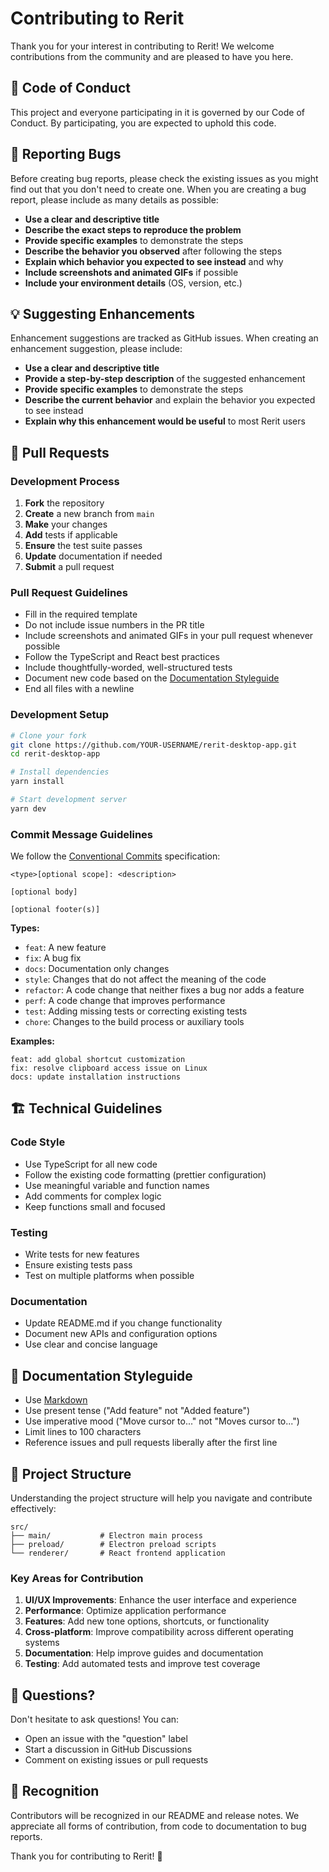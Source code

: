 # Contributing to Rerit

Thank you for your interest in contributing to Rerit! We welcome contributions from the community and are pleased to have you here.

## 🤝 Code of Conduct

This project and everyone participating in it is governed by our Code of Conduct. By participating, you are expected to uphold this code.

## 🐛 Reporting Bugs

Before creating bug reports, please check the existing issues as you might find out that you don't need to create one. When you are creating a bug report, please include as many details as possible:

- **Use a clear and descriptive title**
- **Describe the exact steps to reproduce the problem**
- **Provide specific examples** to demonstrate the steps
- **Describe the behavior you observed** after following the steps
- **Explain which behavior you expected to see instead** and why
- **Include screenshots and animated GIFs** if possible
- **Include your environment details** (OS, version, etc.)

## 💡 Suggesting Enhancements

Enhancement suggestions are tracked as GitHub issues. When creating an enhancement suggestion, please include:

- **Use a clear and descriptive title**
- **Provide a step-by-step description** of the suggested enhancement
- **Provide specific examples** to demonstrate the steps
- **Describe the current behavior** and explain the behavior you expected to see instead
- **Explain why this enhancement would be useful** to most Rerit users

## 🚀 Pull Requests

### Development Process

1. **Fork** the repository
2. **Create** a new branch from `main`
3. **Make** your changes
4. **Add** tests if applicable
5. **Ensure** the test suite passes
6. **Update** documentation if needed
7. **Submit** a pull request

### Pull Request Guidelines

- Fill in the required template
- Do not include issue numbers in the PR title
- Include screenshots and animated GIFs in your pull request whenever possible
- Follow the TypeScript and React best practices
- Include thoughtfully-worded, well-structured tests
- Document new code based on the [Documentation Styleguide](#documentation-styleguide)
- End all files with a newline

### Development Setup

```bash
# Clone your fork
git clone https://github.com/YOUR-USERNAME/rerit-desktop-app.git
cd rerit-desktop-app

# Install dependencies
yarn install

# Start development server
yarn dev
```

### Commit Message Guidelines

We follow the [Conventional Commits](https://www.conventionalcommits.org/) specification:

```
<type>[optional scope]: <description>

[optional body]

[optional footer(s)]
```

**Types:**
- `feat`: A new feature
- `fix`: A bug fix
- `docs`: Documentation only changes
- `style`: Changes that do not affect the meaning of the code
- `refactor`: A code change that neither fixes a bug nor adds a feature
- `perf`: A code change that improves performance
- `test`: Adding missing tests or correcting existing tests
- `chore`: Changes to the build process or auxiliary tools

**Examples:**
```
feat: add global shortcut customization
fix: resolve clipboard access issue on Linux
docs: update installation instructions
```

## 🏗️ Technical Guidelines

### Code Style

- Use TypeScript for all new code
- Follow the existing code formatting (prettier configuration)
- Use meaningful variable and function names
- Add comments for complex logic
- Keep functions small and focused

### Testing

- Write tests for new features
- Ensure existing tests pass
- Test on multiple platforms when possible

### Documentation

- Update README.md if you change functionality
- Document new APIs and configuration options
- Use clear and concise language

## 📝 Documentation Styleguide

- Use [Markdown](https://guides.github.com/features/mastering-markdown/)
- Use present tense ("Add feature" not "Added feature")
- Use imperative mood ("Move cursor to..." not "Moves cursor to...")
- Limit lines to 100 characters
- Reference issues and pull requests liberally after the first line

## 🎯 Project Structure

Understanding the project structure will help you navigate and contribute effectively:

```
src/
├── main/           # Electron main process
├── preload/        # Electron preload scripts  
└── renderer/       # React frontend application
```

### Key Areas for Contribution

1. **UI/UX Improvements**: Enhance the user interface and experience
2. **Performance**: Optimize application performance
3. **Features**: Add new tone options, shortcuts, or functionality
4. **Cross-platform**: Improve compatibility across different operating systems
5. **Documentation**: Help improve guides and documentation
6. **Testing**: Add automated tests and improve test coverage

## 🤔 Questions?

Don't hesitate to ask questions! You can:

- Open an issue with the "question" label
- Start a discussion in GitHub Discussions
- Comment on existing issues or pull requests

## 🙏 Recognition

Contributors will be recognized in our README and release notes. We appreciate all forms of contribution, from code to documentation to bug reports.

Thank you for contributing to Rerit! 🎉 